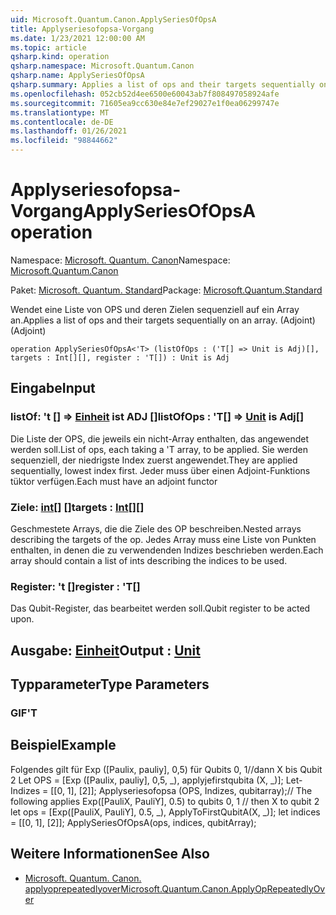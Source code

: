 ```yaml
---
uid: Microsoft.Quantum.Canon.ApplySeriesOfOpsA
title: Applyseriesofopsa-Vorgang
ms.date: 1/23/2021 12:00:00 AM
ms.topic: article
qsharp.kind: operation
qsharp.namespace: Microsoft.Quantum.Canon
qsharp.name: ApplySeriesOfOpsA
qsharp.summary: Applies a list of ops and their targets sequentially on an array. (Adjoint)
ms.openlocfilehash: 052cb52d4ee6500e60043ab7f808497058924afe
ms.sourcegitcommit: 71605ea9cc630e84e7ef29027e1f0ea06299747e
ms.translationtype: MT
ms.contentlocale: de-DE
ms.lasthandoff: 01/26/2021
ms.locfileid: "98844662"
---
```

# <a name="applyseriesofopsa-operation"></a><span data-ttu-id="b72df-102">Applyseriesofopsa-Vorgang</span><span class="sxs-lookup"><span data-stu-id="b72df-102">ApplySeriesOfOpsA operation</span></span>

<span data-ttu-id="b72df-103">Namespace: [Microsoft. Quantum. Canon](xref:Microsoft.Quantum.Canon)</span><span class="sxs-lookup"><span data-stu-id="b72df-103">Namespace: [Microsoft.Quantum.Canon](xref:Microsoft.Quantum.Canon)</span></span>

<span data-ttu-id="b72df-104">Paket: [Microsoft. Quantum. Standard](https://nuget.org/packages/Microsoft.Quantum.Standard)</span><span class="sxs-lookup"><span data-stu-id="b72df-104">Package: [Microsoft.Quantum.Standard](https://nuget.org/packages/Microsoft.Quantum.Standard)</span></span>


<span data-ttu-id="b72df-105">Wendet eine Liste von OPS und deren Zielen sequenziell auf ein Array an.</span><span class="sxs-lookup"><span data-stu-id="b72df-105">Applies a list of ops and their targets sequentially on an array.</span></span> <span data-ttu-id="b72df-106">(Adjoint)</span><span class="sxs-lookup"><span data-stu-id="b72df-106">(Adjoint)</span></span>

```qsharp
operation ApplySeriesOfOpsA<'T> (listOfOps : ('T[] => Unit is Adj)[], targets : Int[][], register : 'T[]) : Unit is Adj
```


## <a name="input"></a><span data-ttu-id="b72df-107">Eingabe</span><span class="sxs-lookup"><span data-stu-id="b72df-107">Input</span></span>

### <a name="listofops--t--unit--is-adj"></a><span data-ttu-id="b72df-108">listOf: 't [] => [Einheit](xref:microsoft.quantum.lang-ref.unit)  ist ADJ []</span><span class="sxs-lookup"><span data-stu-id="b72df-108">listOfOps : 'T[] => [Unit](xref:microsoft.quantum.lang-ref.unit)  is Adj[]</span></span>

<span data-ttu-id="b72df-109">Die Liste der OPS, die jeweils ein nicht-Array enthalten, das angewendet werden soll.</span><span class="sxs-lookup"><span data-stu-id="b72df-109">List of ops, each taking a 'T array, to be applied.</span></span> <span data-ttu-id="b72df-110">Sie werden sequenziell, der niedrigste Index zuerst angewendet.</span><span class="sxs-lookup"><span data-stu-id="b72df-110">They are applied sequentially, lowest index first.</span></span>
<span data-ttu-id="b72df-111">Jeder muss über einen Adjoint-Funktions tüktor verfügen.</span><span class="sxs-lookup"><span data-stu-id="b72df-111">Each must have an adjoint functor</span></span>


### <a name="targets--int"></a><span data-ttu-id="b72df-112">Ziele: [int](xref:microsoft.quantum.lang-ref.int)[] []</span><span class="sxs-lookup"><span data-stu-id="b72df-112">targets : [Int](xref:microsoft.quantum.lang-ref.int)[][]</span></span>

<span data-ttu-id="b72df-113">Geschmestete Arrays, die die Ziele des OP beschreiben.</span><span class="sxs-lookup"><span data-stu-id="b72df-113">Nested arrays describing the targets of the op.</span></span> <span data-ttu-id="b72df-114">Jedes Array muss eine Liste von Punkten enthalten, in denen die zu verwendenden Indizes beschrieben werden.</span><span class="sxs-lookup"><span data-stu-id="b72df-114">Each array should contain a list of ints describing the indices to be used.</span></span>


### <a name="register--t"></a><span data-ttu-id="b72df-115">Register: 't []</span><span class="sxs-lookup"><span data-stu-id="b72df-115">register : 'T[]</span></span>

<span data-ttu-id="b72df-116">Das Qubit-Register, das bearbeitet werden soll.</span><span class="sxs-lookup"><span data-stu-id="b72df-116">Qubit register to be acted upon.</span></span>



## <a name="output--unit"></a><span data-ttu-id="b72df-117">Ausgabe: [Einheit](xref:microsoft.quantum.lang-ref.unit)</span><span class="sxs-lookup"><span data-stu-id="b72df-117">Output : [Unit](xref:microsoft.quantum.lang-ref.unit)</span></span>



## <a name="type-parameters"></a><span data-ttu-id="b72df-118">Typparameter</span><span class="sxs-lookup"><span data-stu-id="b72df-118">Type Parameters</span></span>

### <a name="t"></a><span data-ttu-id="b72df-119">GIF</span><span class="sxs-lookup"><span data-stu-id="b72df-119">'T</span></span>



## <a name="example"></a><span data-ttu-id="b72df-120">Beispiel</span><span class="sxs-lookup"><span data-stu-id="b72df-120">Example</span></span>

<span data-ttu-id="b72df-121">Folgendes gilt für Exp ([Paulix, pauliy], 0,5) für Qubits 0, 1//dann X bis Qubit 2 Let OPS = [Exp ([Paulix, pauliy], 0,5, _), applyjefirstqubita (X, _)]; Let-Indizes = [[0, 1], [2]]; Applyseriesofopsa (OPS, Indizes, qubitarray);</span><span class="sxs-lookup"><span data-stu-id="b72df-121">// The following applies Exp([PauliX, PauliY], 0.5) to qubits 0, 1 // then X to qubit 2 let ops = [Exp([PauliX, PauliY], 0.5, _), ApplyToFirstQubitA(X, _)]; let indices = [[0, 1], [2]]; ApplySeriesOfOpsA(ops, indices, qubitArray);</span></span>

## <a name="see-also"></a><span data-ttu-id="b72df-122">Weitere Informationen</span><span class="sxs-lookup"><span data-stu-id="b72df-122">See Also</span></span>

- [<span data-ttu-id="b72df-123">Microsoft. Quantum. Canon. applyoprepeatedlyover</span><span class="sxs-lookup"><span data-stu-id="b72df-123">Microsoft.Quantum.Canon.ApplyOpRepeatedlyOver</span></span>](xref:Microsoft.Quantum.Canon.ApplyOpRepeatedlyOver)